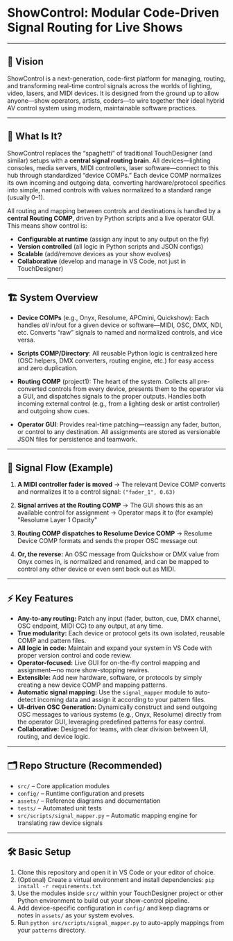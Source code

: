# ShowControl: Modular Code-Driven Signal Routing for Live Shows

---

## 🎯 Vision

ShowControl is a next-generation, code-first platform for managing, routing, and transforming real-time control signals across the worlds of lighting, video, lasers, and MIDI devices. It is designed from the ground up to allow anyone—show operators, artists, coders—to wire together their ideal hybrid AV control system using modern, maintainable software practices.

---

## 🚀 What Is It?

ShowControl replaces the “spaghetti” of traditional TouchDesigner (and similar) setups with a **central signal routing brain**.
All devices—lighting consoles, media servers, MIDI controllers, laser software—connect to this hub through standardized “device COMPs.”
Each device COMP normalizes its own incoming and outgoing data, converting hardware/protocol specifics into simple, named controls with values normalized to a standard range (usually 0–1).

All routing and mapping between controls and destinations is handled by a **central Routing COMP**, driven by Python scripts and a live operator GUI.
This means show control is:

- **Configurable at runtime** (assign any input to any output on the fly)
- **Version controlled** (all logic in Python scripts and JSON configs)
- **Scalable** (add/remove devices as your show evolves)
- **Collaborative** (develop and manage in VS Code, not just in TouchDesigner)

---

## 🏗️ System Overview

- **Device COMPs** (e.g., Onyx, Resolume, APCmini, Quickshow):
  Each handles *all* in/out for a given device or software—MIDI, OSC, DMX, NDI, etc.
  Converts “raw” signals to named and normalized controls, and vice versa.

- **Scripts COMP/Directory**:
  All reusable Python logic is centralized here (OSC helpers, DMX converters, routing engine, etc.) for easy access and zero duplication.

- **Routing COMP** (project1):
  The heart of the system. Collects all pre-converted controls from every device, presents them to the operator via a GUI, and dispatches signals to the proper outputs.
  Handles both incoming external control (e.g., from a lighting desk or artist controller) and outgoing show cues.

- **Operator GUI**:
  Provides real-time patching—reassign any fader, button, or control to any destination.
  All assignments are stored as versionable JSON files for persistence and teamwork.

---

## 🔄 Signal Flow (Example)

1. **A MIDI controller fader is moved**
   → The relevant Device COMP converts and normalizes it to a control signal:
   `("fader_1", 0.63)`

2. **Signal arrives at the Routing COMP**
   → The GUI shows this as an available control for assignment
   → Operator maps it to (for example) "Resolume Layer 1 Opacity"

3. **Routing COMP dispatches to Resolume Device COMP**
   → Resolume Device COMP formats and sends the proper OSC message out

4. **Or, the reverse:**
   An OSC message from Quickshow or DMX value from Onyx comes in, is normalized and renamed, and can be mapped to control any other device or even sent back out as MIDI.

---

## ⚡ Key Features

- **Any-to-any routing:** Patch any input (fader, button, cue, DMX channel, OSC endpoint, MIDI CC) to any output, at any time.
- **True modularity:** Each device or protocol gets its own isolated, reusable COMP and pattern files.
- **All logic in code:** Maintain and expand your system in VS Code with proper version control and code review.
- **Operator-focused:** Live GUI for on-the-fly control mapping and assignment—no more show-stopping rewires.
- **Extensible:** Add new hardware, software, or protocols by simply creating a new device COMP and mapping patterns.
- **Automatic signal mapping:** Use the `signal_mapper` module to auto-detect incoming data and assign it according to your pattern files.
- **UI-driven OSC Generation:** Dynamically construct and send outgoing OSC messages to various systems (e.g., Onyx, Resolume) directly from the operator GUI, leveraging predefined patterns for easy control.
- **Collaborative:** Designed for teams, with clear division between UI, routing, and device logic.

---

## 🗂️ Repo Structure (Recommended)
- `src/` – Core application modules
- `config/` – Runtime configuration and presets
- `assets/` – Reference diagrams and documentation
- `tests/` – Automated unit tests
- `src/scripts/signal_mapper.py` – Automatic mapping engine for translating raw device signals

---

## 🛠️ Basic Setup

1. Clone this repository and open it in VS Code or your editor of choice.
2. (Optional) Create a virtual environment and install dependencies:
   `pip install -r requirements.txt`
3. Use the modules inside `src/` within your TouchDesigner project or other Python environment to build out your show-control pipeline.
4. Add device-specific configuration in `config/` and keep diagrams or notes in `assets/` as your system evolves.
5. Run `python src/scripts/signal_mapper.py` to auto-apply mappings from your `patterns` directory.